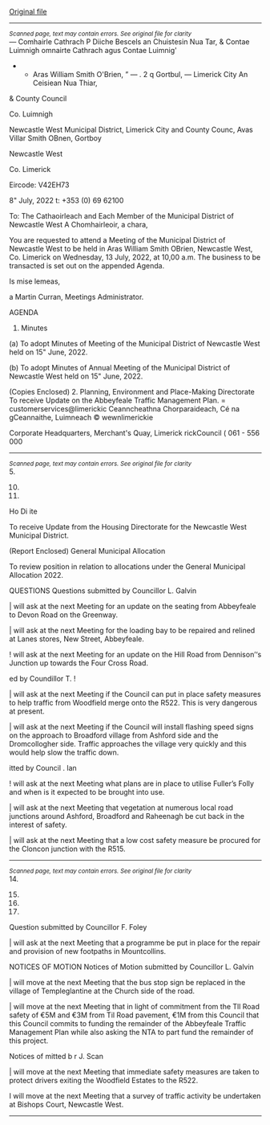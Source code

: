 [Original file](https://www.limerick.ie/sites/default/files/media/documents/2022-07/00%202022-07-13%20July%20Agenda%20Meeting%20of%20Municipal%20District%20of%20Newcastle%20West.pdf)

---
*<small>Scanned page, text may contain errors. See original file for clarity</small>*  
_—_ Comhairle Cathrach P Diiche Bescels an Chuistesin Nua Tar,
& Contae Luimnigh omnairte Cathrach agus Contae Luimnig'
- - Aras William Smith O'Brien,
” — . 2 q Gortbul,
— Limerick City An Ceisiean Nua Thiar,

& County Council

Co. Luimnigh

Newcastle West Municipal District,
Limerick City and County Counc,
Avas Villar Smith OBnen,
Gortboy

Newcastle West

Co. Limerick

Eircode: V42EH73

8" July, 2022 t: +353 (0) 69 62100

To: The Cathaoirleach and Each Member of the Municipal District of Newcastle West
A Chomhairleoir, a chara,

You are requested to attend a Meeting of the Municipal District of Newcastle West to be held
in Aras William Smith OBrien, Newcastle West, Co. Limerick on Wednesday, 13 July, 2022,
at 10,00 a.m. The business to be transacted is set out on the appended Agenda.

Is mise lemeas,

a
Martin Curran,
Meetings Administrator.

AGENDA
1. Minutes

(a) To adopt Minutes of Meeting of the Municipal District of Newcastle West held on
15" June, 2022.

(b) To adopt Minutes of Annual Meeting of the Municipal District of Newcastle West
held on 15" June, 2022.

(Copies Enclosed)
2. Planning, Environment and Place-Making Directorate
To receive Update on the Abbeyfeale Traffic Management Plan.
= customerservices@limerickic
Ceanncheathna Chorparaideach, Cé na gCeannaithe, Luimneach © wewnlimerickie

Corporate Headquarters, Merchant's Quay, Limerick rickCouncil
( 061 - 556 000


---
*<small>Scanned page, text may contain errors. See original file for clarity</small>*  
5.

10.

11.

Ho Di ite

To receive Update from the Housing Directorate for the Newcastle West Municipal
District.

(Report Enclosed)
General Municipal Allocation

To review position in relation to allocations under the General Municipal Allocation
2022.

QUESTIONS
Questions submitted by Councillor L. Galvin

| will ask at the next Meeting for an update on the seating from Abbeyfeale to Devon
Road on the Greenway.

| will ask at the next Meeting for the loading bay to be repaired and relined at Lanes
stores, New Street, Abbeyfeale.

! will ask at the next Meeting for an update on the Hill Road from Dennison’‘s
Junction up towards the Four Cross Road.

ed by Coundillor T. !

| will ask at the next Meeting if the Council can put in place safety measures to help
traffic from Woodfield merge onto the R522. This is very dangerous at present.

| will ask at the next Meeting if the Council will install flashing speed signs on the
approach to Broadford village from Ashford side and the Dromcollogher side. Traffic
approaches the village very quickly and this would help slow the traffic down.

itted by Council . lan

! will ask at the next Meeting what plans are in place to utilise Fuller’s Folly and when
is it expected to be brought into use.

| will ask at the next Meeting that vegetation at numerous local road junctions
around Ashford, Broadford and Raheenagh be cut back in the interest of safety.

| will ask at the next Meeting that a low cost safety measure be procured for the
Cloncon junction with the R515.


---
*<small>Scanned page, text may contain errors. See original file for clarity</small>*  
14.

15.

16.

17.

Question submitted by Councillor F. Foley

| will ask at the next Meeting that a programme be put in place for the repair and
provision of new footpaths in Mountcollins.

NOTICES OF MOTION
Notices of Motion submitted by Councillor L. Galvin

| will move at the next Meeting that the bus stop sign be replaced in the village of
Templeglantine at the Church side of the road.

| will move at the next Meeting that in light of commitment from the Tll Road safety
of €5M and €3M from Til Road pavement, €1M from this Council that this Council
commits to funding the remainder of the Abbeyfeale Traffic Management Plan while
also asking the NTA to part fund the remainder of this project.

Notices of mitted b r J. Scan

| will move at the next Meeting that immediate safety measures are taken to protect
drivers exiting the Woodfield Estates to the R522.

I will move at the next Meeting that a survey of traffic activity be undertaken at
Bishops Court, Newcastle West.


---
